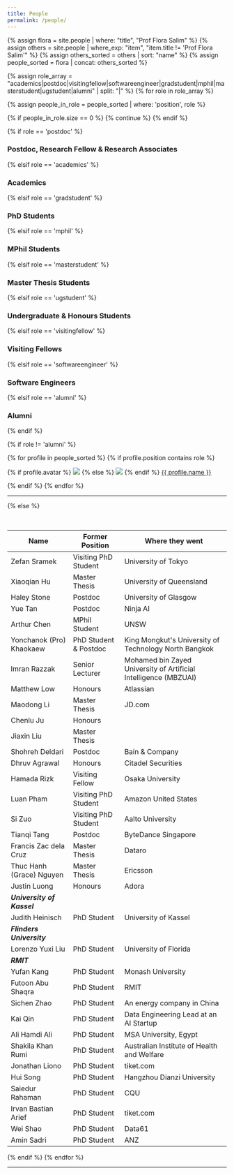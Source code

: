 ```yaml
---
title: People
permalink: /people/
---
```


{% assign flora = site.people | where: "title", "Prof Flora Salim" %}
{% assign others = site.people | where_exp: "item", "item.title != 'Prof Flora Salim'" %}
{% assign others_sorted = others | sort: "name" %}
{% assign people_sorted = flora | concat: others_sorted %}

{% assign role_array = "academics|postdoc|visitingfellow|softwareengineer|gradstudent|mphil|masterstudent|ugstudent|alumni" | split: "|" %}
{% for role in role_array %}

{% assign people_in_role = people_sorted | where: 'position', role %}

<!-- Skip section if there's nobody -->
{% if people_in_role.size == 0 %}
  {% continue %}
{% endif %}

<div class="pos_header">
{% if role == 'postdoc' %}
<h3>Postdoc, Research Fellow & Research Associates</h3>
 {% elsif role == 'academics' %}
<h3>Academics</h3>
 {% elsif role == 'gradstudent' %}
<h3>PhD Students</h3>
 {% elsif role == 'mphil' %}
<h3>MPhil Students</h3>
 {% elsif role == 'masterstudent' %}
<h3>Master Thesis Students</h3>
 {% elsif role == 'ugstudent' %}
<h3>Undergraduate & Honours Students</h3>
 {% elsif role == 'visitingfellow' %}
<h3>Visiting Fellows</h3>
 {% elsif role == 'softwareengineer' %}
<h3>Software Engineers</h3>
 {% elsif role == 'alumni' %}
<h3>Alumni</h3>
{% endif %}
</div>

{% if role != 'alumni' %}
<div class="content list people">
  {% for profile in people_sorted %}
    {% if profile.position contains role %}
      <div class="list-item-people">
        <p class="list-post-title">
          {% if profile.avatar %}
            <a href="{{ site.baseurl }}{{ profile.url }}"><img class="profile-thumbnail" src="{{site.baseurl}}/images/people/{{profile.avatar}}"></a>
          {% else %}
            <a href="{{ site.baseurl }}{{ profile.url }}"><img class="profile-thumbnail" src="{{site.baseurl}}/images/people/facebook-Storm-Trooper.png"></a>
          {% endif %}
          <a class="name" href="{{ site.baseurl }}{{ profile.url }}">{{ profile.name }}</a>
        </p>
      </div>    
    {% endif %}
  {% endfor %}
</div>
<hr>

{% else %}

<br>

| Name                       | Former Position       | Where they went                                                  |
| -------------------------- | --------------------- | ---------------------------------------------------------------- |
| Zefan Sramek               | Visiting PhD Student  | University of Tokyo                                              |
| Xiaoqian Hu                | Master Thesis         | University of Queensland                                         |
| Haley Stone                | Postdoc               | University of Glasgow                                            |
| Yue Tan                    | Postdoc               | Ninja AI                                                         |
| Arthur Chen                | MPhil Student         | UNSW                                                             |
| Yonchanok (Pro) Khaokaew   | PhD Student & Postdoc | King Mongkut's University of Technology North Bangkok            |
| Imran Razzak               | Senior Lecturer       | Mohamed bin Zayed University of Artificial Intelligence (MBZUAI) |
| Matthew Low                | Honours               | Atlassian                                                        |
| Maodong Li                 | Master Thesis         | JD.com                                                           |
| Chenlu Ju                  | Honours               |                                                                  |
| Jiaxin Liu                 | Master Thesis         |                                                                  |
| Shohreh Deldari            | Postdoc               | Bain & Company                                                   |
| Dhruv Agrawal              | Honours               | Citadel Securities                                               |
| Hamada Rizk                | Visiting Fellow       | Osaka University                                                 |
| Luan Pham                  | Visiting PhD Student  | Amazon United States                                             |
| Si Zuo                     | Visiting PhD Student  | Aalto University                                                 |
| Tianqi Tang                | Postdoc               | ByteDance Singapore                                              |
| Francis Zac dela Cruz      | Master Thesis         | Dataro                                                           |
| Thuc Hanh (Grace) Nguyen   | Master Thesis         | Ericsson                                                         |
| Justin Luong               | Honours               | Adora                                                            |
| ***University of Kassel*** |
| Judith Heinisch            | PhD Student           | University of Kassel                                             |
| ***Flinders University***  |
| Lorenzo Yuxi Liu           | PhD Student           | University of Florida                                            |
| ***RMIT***                 |
| Yufan Kang                 | PhD Student           | Monash University                                                |
| Futoon Abu Shaqra          | PhD Student           | RMIT                                                             |
| Sichen Zhao                | PhD Student           | An energy company in China                                       |
| Kai Qin                    | PhD Student           | Data Engineering Lead at an AI Startup                           |
| Ali Hamdi Ali              | PhD Student           | MSA University, Egypt                                            |
| Shakila Khan Rumi          | PhD Student           | Australian Institute of Health and Welfare                       |
| Jonathan Liono             | PhD Student           | tiket.com                                                        |
| Hui Song                   | PhD Student           | Hangzhou Dianzi University                                       |
| Saiedur Rahaman            | PhD Student           | CQU                                                              |
| Irvan Bastian Arief        | PhD Student           | tiket.com                                                        |
| Wei Shao                   | PhD Student           | Data61                                                           |
| Amin Sadri                 | PhD Student           | ANZ                                                              |

{% endif %}
{% endfor %}

<hr>